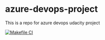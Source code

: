 # azure-devops-project
This is a repo for azure devops udacity project

[![Makefile CI](https://github.com/VinayaMSh/azure-devops-project/actions/workflows/main.yml/badge.svg)](https://github.com/VinayaMSh/azure-devops-project/actions/workflows/main.yml)
